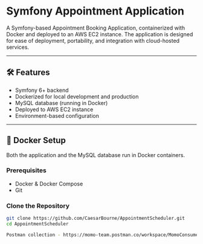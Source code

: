 # Symfony Appointment Application

A Symfony-based Appointment Booking Application, containerized with Docker and deployed to an AWS EC2 instance. The application is designed for ease of deployment, portability, and integration with cloud-hosted services.

---

## 🛠️ Features

- Symfony 6+ backend
- Dockerized for local development and production
- MySQL database (running in Docker)
- Deployed to AWS EC2 instance
- Environment-based configuration

---

## 🐳 Docker Setup

Both the application and the MySQL database run in Docker containers.

### Prerequisites

- Docker & Docker Compose
- Git

### Clone the Repository

```bash
git clone https://github.com/CaesarBourne/AppointmentScheduler.git
cd AppointmentScheduler

Postman collection - https://momo-team.postman.co/workspace/MomoConsumer-Internal~f373a6bd-14f6-4a62-8c20-d170b46ef56c/collection/27520915-5c4312fe-f188-4fc8-8fb5-37c98fdbe95f?action=share&creator=27520915&active-environment=27609493-f5888584-1015-4db5-b498-78c076843f44
```
